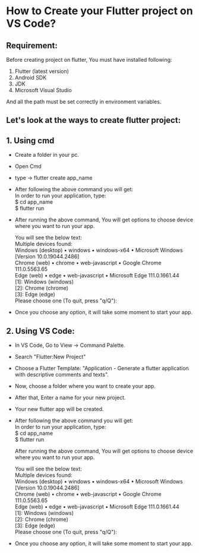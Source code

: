 # How to Create your Flutter project on VS Code?

## Requirement:
Before creating project on flutter, You must have installed following:
1. Flutter (latest version)
2. Android SDK 
3. JDK
4. Microsoft Visual Studio

And all the path must be set correctly in environment variables.
  
## Let's look at the ways to create flutter project:
## 1. Using cmd
  * Create a folder in your pc.
  * Open Cmd
  * type -> flutter create app_name
  * After following the above command you will get: <br>
    In order to run your application, type: <br>
    $ cd app_name <br>
    $ flutter run
    
  * After running the above command, You will get options to choose device where you want to run your app.<br>
  
      You will see the below text: <br>
      Multiple devices found:<br>
      Windows (desktop) • windows • windows-x64    • Microsoft Windows [Version 10.0.19044.2486]<br>
      Chrome (web)      • chrome  • web-javascript • Google Chrome 111.0.5563.65<br>
      Edge (web)        • edge    • web-javascript • Microsoft Edge 111.0.1661.44<br>
      [1]: Windows (windows)<br>
      [2]: Chrome (chrome)<br>
      [3]: Edge (edge)<br>
      Please choose one (To quit, press "q/Q"):

   * Once you choose any option, it will take some moment to start your app.
     
   ## 2. Using VS Code:
     
   * In VS Code, Go to View -> Command Palette.
   * Search "Flutter:New Project"
   * Choose a Flutter Template: "Application - Generate a flutter application with descriptive comments and texts".
   * Now, choose a folder where you want to create your app.
   * After that, Enter a name for your new project.
   * Your new flutter app will be created. 
   * After following the above command you will get: <br>
        In order to run your application, type: <br>
        $ cd app_name <br>
        $ flutter run
        
     After running the above command, You will get options to choose device where you want to run your app.<br>
  
      You will see the below text: <br>
      Multiple devices found:<br>
      Windows (desktop) • windows • windows-x64    • Microsoft Windows [Version 10.0.19044.2486]<br>
      Chrome (web)      • chrome  • web-javascript • Google Chrome 111.0.5563.65<br>
      Edge (web)        • edge    • web-javascript • Microsoft Edge 111.0.1661.44<br>
      [1]: Windows (windows)<br>
      [2]: Chrome (chrome)<br>
      [3]: Edge (edge)<br>
      Please choose one (To quit, press "q/Q"):

   * Once you choose any option, it will take some moment to start your app.
      
   
